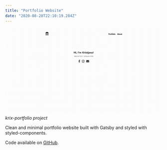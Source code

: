 ```yaml
---
title: "Portfolio Website"
date: "2020-08-28T22:10:19.284Z"
---
```


![krix-portfolio project](./1.png)
_krix-portfolio project_

Clean and minimal portfolio website built with Gatsby and styled with styled-components.

Code available on [GitHub](https://github.com/eneax/krix-portfolio).
